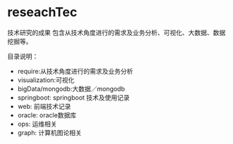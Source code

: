 # reseachTec
技术研究的成果
包含从技术角度进行的需求及业务分析、可视化、大数据、数据挖掘等。

目录说明：
* require:从技术角度进行的需求及业务分析
* visualization:可视化
* bigData/mongodb:大数据／mongodb
* springboot: springboot 技术及使用记录
* web: 前端技术记录
* oracle: oracle数据库
* ops: 运维相关
* graph: 计算机图论相关
